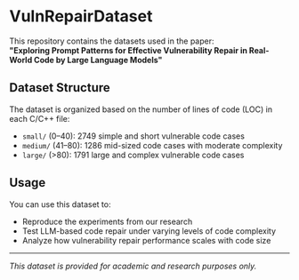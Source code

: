 # VulnRepairDataset

This repository contains the datasets used in the paper:  
**"Exploring Prompt Patterns for Effective Vulnerability Repair in Real-World Code by Large Language Models"**

##  Dataset Structure

The dataset is organized based on the number of lines of code (LOC) in each C/C++ file:

- `small/` (0–40): 2749 simple and short vulnerable code cases
- `medium/` (41–80): 1286 mid-sized code cases with moderate complexity  
- `large/` (>80): 1791 large and complex vulnerable code cases

##  Usage

You can use this dataset to:

- Reproduce the experiments from our research  
- Test LLM-based code repair under varying levels of code complexity  
- Analyze how vulnerability repair performance scales with code size  

---

*This dataset is provided for academic and research purposes only.*
